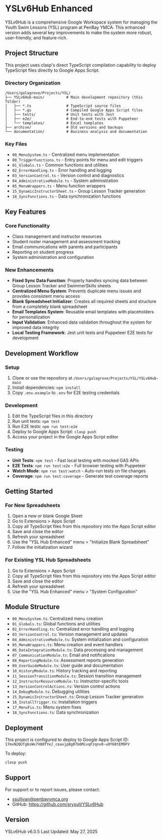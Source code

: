 # YSLv6Hub Enhanced

YSLv6Hub is a comprehensive Google Workspace system for managing the Youth Swim Lessons (YSL) program at PenBay YMCA. This enhanced version adds several key improvements to make the system more robust, user-friendly, and feature-rich.

## Project Structure

This project uses clasp's direct TypeScript compilation capability to deploy TypeScript files directly to Google Apps Script.

### Directory Organization
```
/Users/galagrove/Projects/YSL/
├── YSLv6Hub-main/          # Main development repository (this folder)
│   ├── *.ts                # TypeScript source files
│   ├── *.gs                # Compiled Google Apps Script files
│   ├── tests/              # Unit tests with Jest
│   ├── e2e/                # End-to-end tests with Puppeteer
│   └── templates/          # Excel templates
├── archive/                # Old versions and backups
└── documentation/          # Business analysis and documentation
```

### Key Files
- `00_MenuSystem.ts` - Centralized menu implementation
- `00_TriggerFunctions.ts` - Entry points for menu and edit triggers
- `01_Globals.ts` - Common functions and utilities
- `02_ErrorHandling.ts` - Error handling and logging
- `03_VersionControl.ts` - Version control and diagnostics
- `04_AdministrativeModule.ts` - System administration
- `05_MenuWrappers.ts` - Menu function wrappers
- `15_DynamicInstructorSheet.ts` - Group Lesson Tracker generation
- `18_SyncFunctions.ts` - Data synchronization functions

## Key Features

### Core Functionality
- Class management and instructor resources
- Student roster management and assessment tracking
- Email communications with parents and participants
- Reporting on student progress
- System administration and configuration

### New Enhancements
- **Fixed Sync Data Function**: Properly handles syncing data between Group Lesson Tracker and SwimmerSkills sheets
- **Centralized Menu System**: Prevents duplicate menu issues and provides consistent menu access
- **Blank Spreadsheet Initializer**: Creates all required sheets and structure from a completely blank spreadsheet
- **Email Templates System**: Reusable email templates with placeholders for personalization
- **Input Validation**: Enhanced data validation throughout the system for improved data integrity
- **Local Testing Framework**: Jest unit tests and Puppeteer E2E tests for development

## Development Workflow

### Setup
1. Clone or use the repository at `/Users/galagrove/Projects/YSL/YSLv6Hub-main`
2. Install dependencies: `npm install`
3. Copy `.env.example` to `.env` for E2E testing credentials

### Development
1. Edit the TypeScript files in this directory
2. Run unit tests: `npm test`
3. Run E2E tests: `npm run test:e2e`
4. Deploy to Google Apps Script: `clasp push`
5. Access your project in the Google Apps Script editor

### Testing
- **Unit Tests**: `npm test` - Fast local testing with mocked GAS APIs
- **E2E Tests**: `npm run test:e2e` - Full browser testing with Puppeteer
- **Watch Mode**: `npm run test:watch` - Auto-run tests on file changes
- **Coverage**: `npm run test:coverage` - Generate test coverage reports

## Getting Started

### For New Spreadsheets
1. Open a new or blank Google Sheet
2. Go to Extensions > Apps Script
3. Copy all TypeScript files from this repository into the Apps Script editor
4. Save and close the editor
5. Refresh your spreadsheet
6. Use the "YSL Hub Enhanced" menu > "Initialize Blank Spreadsheet"
7. Follow the initialization wizard

### For Existing YSL Hub Spreadsheets
1. Go to Extensions > Apps Script
2. Copy all TypeScript files from this repository into the Apps Script editor
3. Save and close the editor
4. Refresh your spreadsheet
5. Use the "YSL Hub Enhanced" menu > "System Configuration"

## Module Structure

- `00_MenuSystem.ts`: Centralized menu creation
- `01_Globals.ts`: Global functions and utilities
- `02_ErrorHandling.ts`: Centralized error handling and logging
- `03_VersionControl.ts`: Version management and updates
- `04_AdministrativeModule.ts`: System initialization and configuration
- `05_MenuWrappers.ts`: Menu creation and event handlers
- `06_DataIntegrationModule.ts`: Data processing and management
- `07_CommunicationModule.ts`: Email and notifications
- `08_ReportingModule.ts`: Assessment reports generation
- `09_UserGuideModule.ts`: User guide and documentation
- `10_HistoryModule.ts`: History tracking and reporting
- `11_SessionTransitionModule.ts`: Session transition management
- `12_InstructorResourceModule.ts`: Instructor-specific tools
- `13_VersionControlActions.ts`: Version control actions
- `14_DebugModule.ts`: Debugging utilities
- `15_DynamicInstructorSheet.ts`: Group Lesson Tracker generation
- `16_InstallTrigger.ts`: Installation triggers
- `17_MenuFix.ts`: Menu system fixes
- `18_SyncFunctions.ts`: Data synchronization

## Deployment

This project is configured to deploy to Google Apps Script ID: `17mxN2QUfg6sWx7X88TYeJ_ceaxjp8g07b6MivqFzqnv0-u8Y60tEM9FV`

To deploy:
```bash
clasp push
```

## Support

For support or to report issues, please contact:
- ssullivan@penbayymca.org
- GitHub: https://github.com/srysull/YSLv6Hub

## Version

YSLv6Hub v6.0.5
Last Updated: May 27, 2025